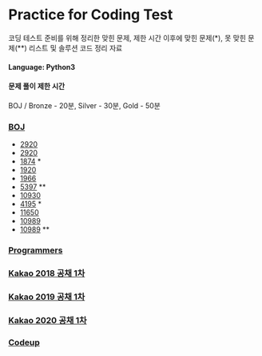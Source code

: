# Practice for Coding Test
코딩 테스트 준비를 위해 정리한 맞힌 문제, 제한 시간 이후에 맞힌 문제\(\*\), 못 맞힌 문제(**) 리스트 및 솔루션 코드 정리 자료

#### Language: Python3

#### 문제 풀이 제한 시간
BOJ / Bronze - 20분, Silver - 30분, Gold - 50분

### [BOJ](https://www.acmicpc.net/)
- [2920](BOJ/2920.py)
- [2920](BOJ/2798.py)
- [1874](BOJ/1874.py) *
- [1920](BOJ/1920.py) 
- [1966](BOJ/1966.py)
- [5397](BOJ/5397.py) ** 
- [10930](BOJ/10930.py) 
- [4195](BOJ/4195.py) *
- [11650](BOJ/11650.py)
- [10989](BOJ/10989.py)
- [10989](BOJ/10989.py) **

### [Programmers](https://programmers.co.kr/)

### [Kakao 2018 공채 1차](https://tech.kakao.com/2017/09/27/kakao-blind-recruitment-round-1/)

### [Kakao 2019 공채 1차](https://tech.kakao.com/2018/09/21/kakao-blind-recruitment-for2019-round-1/)

### [Kakao 2020 공채 1차](https://tech.kakao.com/2019/10/02/kakao-blind-recruitment-2020-round1/)

### [Codeup](https://codeup.kr/problemsetsol.php)

